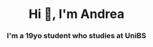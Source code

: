 <h1 align="center">Hi 👋, I'm Andrea</h1>
<h3 align="center">I'm a 19yo student who studies at UniBS</h3>

<div align="center">
 
</div>
